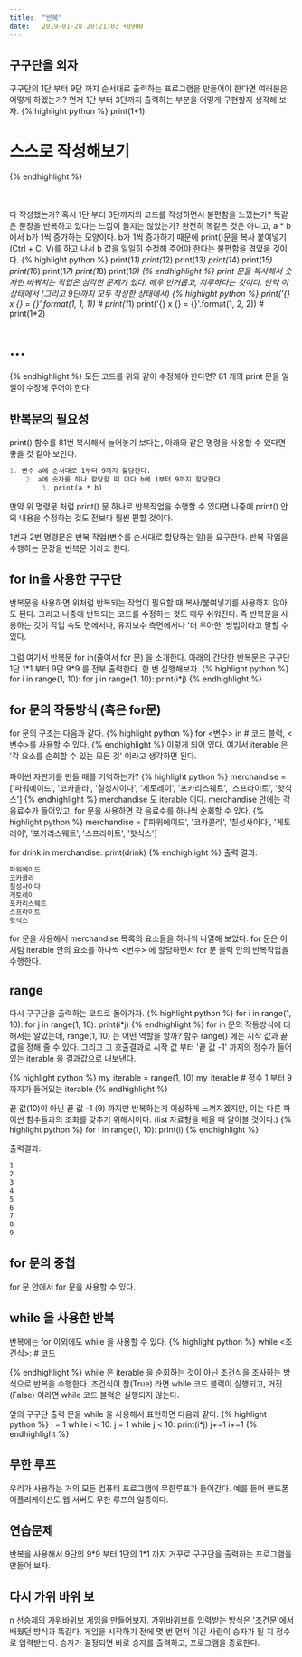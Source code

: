 ```yaml
---
title:  "반복"
date:   2019-01-28 20:21:03 +0900
---
```



## 구구단을 외자
구구단의 1단 부터 9단 까지 순서대로 출력하는 프로그램을 만들어야 한다면 여러분은 어떻게 하겠는가?
먼저 1단 부터 3단까지 출력하는 부분을 어떻게 구현할지 생각해 보자.
{% highlight python %}
print(1*1)
# 스스로 작성해보기
{% endhighlight %}

<br><br>
다 작성했는가? 혹시 1단 부터 3단까지의 코드를 작성하면서 불편함을 느꼈는가?
똑같은 문장을 반복하고 있다는 느낌이 들지는 않았는가? 
완전히 똑같은 것은 아니고, a * b 에서 b가 1씩 증가하는 모양이다.
b가 1씩 증가하기 때문에 print()문을 복사 붙여넣기(Ctrl + C, V)를 하고 나서
b 값을 일일히 수정해 주어야 한다는 불편함을 겪었을 것이다.
{% highlight python %}
print(1*1)
print(1*2)
print(1*3)
print(1*4)
print(1*5)
print(1*6)
print(1*7)
print(1*8)
print(1*9)
{% endhighlight %}
print 문을 복사해서 숫자만 바꿔치는 작업은 심각한 문제가 있다. 매우 번거롭고, 지루하다는 것이다.
만약 이 상태에서 (그리고 9단까지 모두 작성한 상태에서)
{% highlight python %}
print('{} x {} = {}'.format(1, 1, 1)) # print(1*1)
print('{} x {} = {}'.format(1, 2, 2)) # print(1*2)
# ...
{% endhighlight %}
모든 코드를 위와 같이 수정해야 한다면? 
81 개의 print 문을 일일이 수정해 주어야 한다!

## 반복문의 필요성
print() 함수를 81번 복사해서 늘어놓기 보다는,
아래와 같은 명령을 사용할 수 있다면 좋을 것 같아 보인다.

```markdown
1. 변수 a에 순서대로 1부터 9까지 할당한다.
    2. a에 숫자를 하나 할당할 때 마다 b에 1부터 9까지 할당한다.
        3. print(a * b)
```

만약 위 명령문 처럼 print() 문 하나로 반복작업을 수행할 수 있다면
나중에 print() 안의 내용을 수정하는 것도 전보다 훨씬 편할 것이다.

1번과 2번 명령문은 반복 작업(변수를 순서대로 할당하는 일)을 요구한다.
반복 작업을 수행하는 문장을 반복문 이라고 한다.

## for in을 사용한 구구단
반복문을 사용하면 위처럼 반복되는 작업이 필요할 때 복사/붙여넣기를 사용하지 않아도 된다.
그리고 나중에 반복되는 코드를 수정하는 것도 매우 쉬워진다.
즉 반복문을 사용하는 것이 작업 속도 면에서나, 유지보수 측면에서나 '더 우아한' 방법이라고 말할 수 있다.
<br><br>
그럼 여기서 반복문 for in(줄여서 for 문) 을 소개한다. 
아래의 간단한 반복문은 구구단 1단 1\*1 부터 9단 9\*9 를 전부 출력한다.
한 번 실행해보자.
{% highlight python %}
for i in range(1, 10):
    for j in range(1, 10):
        print(i*j)
{% endhighlight %}


## for 문의 작동방식 (혹은 for문)
for 문의 구조는 다음과 같다.
{% highlight python %}
for <변수> in <iterable>
    # 코드 블럭, <변수>를 사용할 수 있다.
{% endhighlight %}
이렇게 되어 있다. 여기서 iterable 은 '각 요소를 순회할 수 있는 모든 것' 이라고 생각하면 된다.
<br><br>
파이썬 자판기를 만들 때를 기억하는가?
{% highlight python %}
merchandise = ['파워에이드', '코카콜라', '칠성사이다', '게토레이', '포카리스웨트', '스프라이트', '핫식스']
{% endhighlight %}
merchandise 도 iterable 이다. merchandise 안에는 각 음료수가 들어있고, for 문을 사용하면
각 음료수를 하나씩 순회할 수 있다. 
{% highlight python %}
merchandise = ['파워에이드', '코카콜라', '칠성사이다', '게토레이', '포카리스웨트', '스프라이트', '핫식스']

for drink in merchandise:
    print(drink)
{% endhighlight %}
출력 결과:
```markdown
파워에이드
코카콜라
칠성사이다
게토레이
포카리스웨트
스프라이트
핫식스
```

for 문을 사용해서 merchandise 목록의 요소들을 하나씩 나열해 보았다.
for 문은 이처럼 iterable 안의 요소를 하나씩 <변수> 에 할당하면서
for 문 블럭 안의 반복작업을 수행한다.



## range
다시 구구단을 출력하는 코드로 돌아가자.
{% highlight python %}
for i in range(1, 10):
    for j in range(1, 10):
        print(i*j)
{% endhighlight %}
for in 문의 작동방식에 대해서는 알았는데, range(1, 10) 는 어떤 역할을 할까?
함수 range() 에는 시작 값과 끝 값을 정해 줄 수 있다.
그리고 그 호출결과로 시작 값 부터 '끝 값 -1' 까지의 정수가 들어있는 iterable 을 
결과값으로 내보낸다.

{% highlight python %}
my_iterable = range(1, 10)
my_iterable # 정수 1 부터 9 까지가 들어있는 iterable 
{% endhighlight %}

끝 값(10)이 아닌 끝 값 -1 (9) 까지만 반복하는게 이상하게 느껴지겠지만,
이는 다른 파이썬 함수들과의 조화를 맞추기 위해서이다. (list 자료형을 배울 때 알아볼 것이다.)
{% highlight python %}
for i in range(1, 10):
    print(i)
{% endhighlight %}

출력결과:
```markdown
1
2
3
4
5
6
7
8
9
```


## for 문의 중첩
for 문 안에서 for 문을 사용할 수 있다.





## while 을 사용한 반복
반복에는 for 이외에도 while 을 사용할 수 있다.
{% highlight python %}
while <조건식>:
    # 코드
    
{% endhighlight %}
while 은 iterable 을 순회하는 것이 아닌 조건식을 조사하는 방식으로 반복을 수행한다.
조건식이 참(True) 라면 while 코드 블럭이 실행되고, 거짓(False) 이라면 while 코드 블럭은
실행되지 않는다.

앞의 구구단 출력 문을 while 을 사용해서 표현하면 다음과 같다.
{% highlight python %}
i = 1
while i < 10:
    j = 1
    while j < 10:
        print(i*j)
        j+=1
    i+=1
{% endhighlight %}



## 무한 루프
우리가 사용하는 거의 모든 컴퓨터 프로그램에 무한루프가 들어간다.
예를 들어 핸드폰 어플리케이션도 
웹 서버도 무한 루프의 일종이다.





## 연습문제
반복을 사용해서 9단의 9\*9 부터 1단의 1\*1 까지 거꾸로 구구단을 출력하는 프로그램을 만들어 보자.


## 다시 가위 바위 보
n 선승제의 가위바위보 게임을 만들어보자.
가위바위보를 입력받는 방식은 '조건문'에서 배웠던 방식과 똑같다.
게임을 시작하기 전에 몇 번 먼저 이긴 사람이 승자가 될 지 정수로 입력받는다.
승자가 결정되면 바로 승자를 출력하고, 프로그램을 종료한다.















